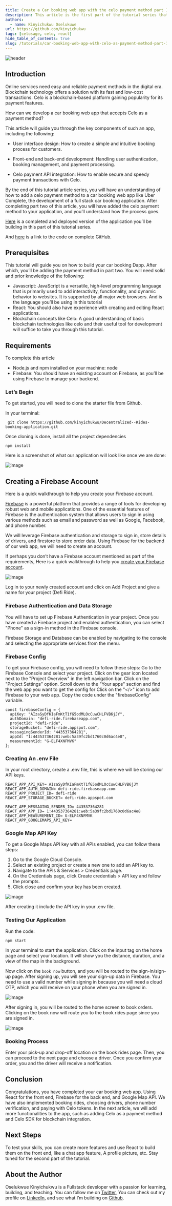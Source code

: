 ```yaml
---
title: Create a Car booking web app with the celo payment method part 1
description: This article is the first part of the tutorial series that teahes how to add celo payment method to a full stack car booking web app.
authors:
  - name: Kinyichukwu Oselukuwe
url: https://github.com/kinyichukwu
tags: [celosage, celo, react]
hide_table_of_contents: true
slug: /tutorials/car-booking-web-app-with-celo-as-payment-method-part-1
---
```


![header](../../src/data-tutorials/showcase/intermediate/car-booking-web-app-with-celo-as-payment-method-part-1.png)

## Introduction​

Online services need easy and reliable payment methods in the digital era. Blockchain technology offers a solution with its fast and low-cost transactions. Celo is a blockchain-based platform gaining popularity for its payment features. 

How can we develop a car booking web app that accepts Celo as a payment method? 

This article will guide you through the key components of such an app, including the following:
- User interface design: How to create a simple and intuitive booking process for customers.

- Front-end and back-end development: Handling user authentication, booking management, and payment processing.

- Celo payment API integration: How to enable secure and speedy payment transactions with Celo.

By the end of this tutorial article series, you will have an understanding of how to add a celo payment method to a car booking web app like Uber Complete, the development of a full stack car booking application. After completing part two of this article, you will have added the celo payment method to your application, and you’ll understand how the process goes.

[Here](https://decentralized-rides-booking-application.vercel.app/) is a completed and deployed version of the application you’ll be building in this part of this tutorial series.

And [here](https://github.com/kinyichukwu/Decentralized--Rides-booking-application) is a link to the code on complete GitHub.

## Prerequisites​
This tutorial will guide you on how to build your car booking Dapp. After which, you’ll be adding the payment method in part two. You will need solid and prior knowledge of the following:

- Javascript: JavaScript is a versatile, high-level programming language that is primarily used to add interactivity, functionality, and dynamic behavior to websites. It is supported by all major web browsers. And is the language you’ll be using in this tutorial
- React: You should also have experience with creating and editing React applications.
- Blockchain concepts like Celo: A good understanding of basic blockchain technologies like celo and their useful tool for development will suffice to take you through this tutorial.

## Requirements​

To complete this article
- Node.js and npm installed on your machine: node
- Firebase: You should have an existing account on Firebase, as you’ll be using Firebase to manage your backend.

### Let’s Begin
To get started, you will need to clone the starter file from Github. 

In your terminal:

```
 git clone https://github.com/kinyichukwu/Decentralized--Rides-booking-application.git
```


Once cloning is done, install all the project dependencies

```
npm install
```


Here is a screenshot of what our application will look like once we are done:

![image](https://user-images.githubusercontent.com/81447346/236364501-092a0b0b-b63a-481a-8cdd-b5a832eeaae9.png)


## Creating a Firebase Account

Here is a quick walkthrough to help you create your Firebase account.

[Firebase](https://firebase.google.com/) is a powerful platform that provides a range of tools for developing robust web and mobile applications. One of the essential features of Firebase is the authentication system that allows users to sign in using various methods such as email and password as well as Google, Facebook, and phone number. 

We will leverage Firebase authentication and storage to sign in, store details of drivers, and firestore to store order data. Using Firebase for the backend of our web app, we will need to create an account. 


If perhaps you don’t have a Firebase account mentioned as part of the requirements, Here is a quick walkthrough to help you [create your Firebase account](https://www.bing.com/videos/search?q=how+to+create+an+account+on+firebase&qpvt=how+to+create+an+account+on+firebase&view=detail&mid=3EC6E595C075511838C33EC6E595C075511838C3&&FORM=VRDGAR).

![image](https://user-images.githubusercontent.com/81447346/236364615-02dd3c19-0435-4aca-874d-53ccc794f4ce.png)


Log in to your newly created account and click on Add Project and give a name for your project (Defi Ride). 

### Firebase Authentication and Data Storage

You will have to set up Firebase Authentication in your project. Once you have created a Firebase project and enabled authentication, you can select "Phone" as a sign-in method in the Firebase console. 

Firebase Storage and Database can be enabled by navigating to the console and selecting the appropriate services from the menu. 

### Firebase Config
To get your Firebase config, you will need to follow these steps: 
Go to the Firebase Console and select your project. Click on the gear icon located next to the "Project Overview" in the left navigation bar.
Click on the "Project Settings" option. Scroll down to the "Your apps" section and find the web app you want to get the config for
Click on the "</>" icon to add Firebase to your web app. 
Copy the code under the "firebaseConfig" variable.



```
const firebaseConfig = {
  apiKey: "AIzaSyDfKIaFmKtT1fG5odMLOcCuwCHLFVB6jJY",
  authDomain: "defi-ride.firebaseapp.com",
  projectId: "defi-ride",
  storageBucket: "defi-ride.appspot.com",
  messagingSenderId: "443537364281",
  appId: "1:443537364281:web:5a39fc2bd1760c0d6ac4e8",
  measurementId: "G-ELF4XNFMVK"
};

 ```


### Creating An .env File

In your root directory, create a .env file, this is where we will be storing our API keys.

```
REACT_APP_API_KEY= AIzaSyDfKIaFmKtT1fG5odMLOcCuwCHLFVB6jJY 
REACT_APP_AUTH_DOMAIN= defi-ride.firebaseapp.com 
REACT_APP_PROJECT_ID= defi-ride 
REACT_APP_STORAGE_BUCKET= defi-ride.appspot.com 

REACT_APP_MESSAGING_SENDER_ID= 443537364281 
REACT_APP_APP_ID= 1:443537364281:web:5a39fc2bd1760c0d6ac4e8 REACT_APP_MEASUREMENT_ID= G-ELF4XNFMVK 
REACT_APP_GOOGLEMAPS_API_KEY= 

 ```


### Google Map API Key
To get a Google Maps API key with all APIs enabled, you can follow these steps:
1. Go to the Google Cloud Console.
2. Select an existing project or create a new one to add an API key to.
3. Navigate to the APIs & Services > Credentials page.
4. On the Credentials page, click Create credentials > API key and follow the prompts.
5. Click close and confirm your key has been created.

![image](https://user-images.githubusercontent.com/81447346/236364784-1ce6bc26-b8c7-42a0-a1eb-1ffe6a89faa9.png)

After creating it include the API key in your .env file.

### Testing Our Application 

Run the code:

```
npm start
```


In your terminal to start the application. Click on the input tag on the home page and select your location. It will show you the distance, duration, and a view of the map in the background.

Now click on the `book now` button, and you will be routed to the sign-in/sign-up page. After signing up, you will see your sign-up data in Firebase. You need to use a valid number while signing in because you will need a cloud OTP, which you will receive on your phone when you are signed in.

![image](https://user-images.githubusercontent.com/81447346/236365460-4fe38bee-0397-4b2b-bc3b-21ed23e1d918.png)


After signing in, you will be routed to the home screen to book orders. Clicking on the book now will route you to the book rides page since you are signed in.

![image](https://user-images.githubusercontent.com/81447346/236365565-78f1a59a-4c06-4530-be51-c901eea14f5d.png)


### Booking Process

Enter your pick-up and drop-off location on the book rides page. Then, you can proceed to the next page and choose a driver. Once you confirm your order, you and the driver will receive a notification.


## Conclusion​

Congratulations, you have completed your car booking web app. Using React for the front end, Firebase for the back end, and Google Map API. We have also implemented booking rides, choosing drivers, phone number verification, and paying with Celo tokens. In the next article, we will add more functionalities to the app, such as adding Celo as a payment method and Celo SDK for blockchain integration.

## Next Steps​

To test your skills, you can create more features and use React to build them on the front end, like a chat app feature, A profile picture, etc. Stay tuned for the second part of the tutorial.

## About the Author​

Oselukwue Kinyichukwu is a Fullstack developer with a passion for learning, building, and teaching. You can follow me on  [Twitter](https://twitter.com/KOselukwue), You can check out  my profile on [LinkedIn](https://www.linkedin.com/in/kinyichukwu-oselukwue-69a49622b/), and see what I’m building on [Github](https://github.com/kinyichukwu). 
